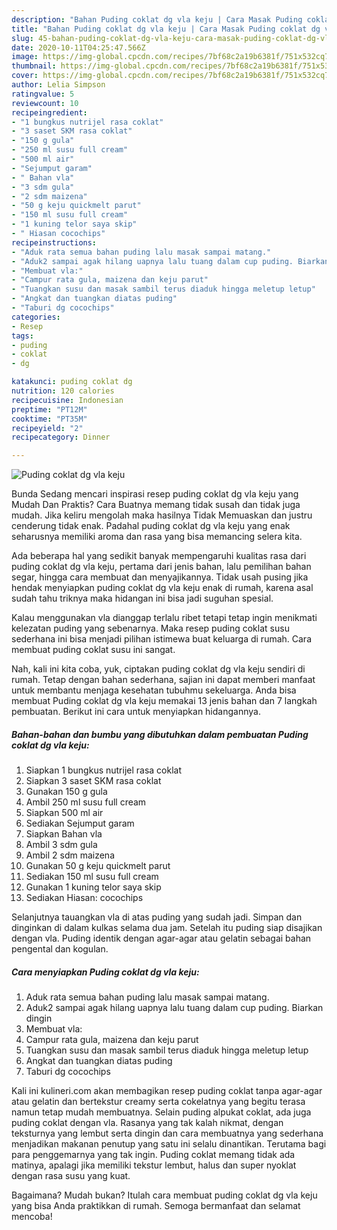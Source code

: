 ```yaml
---
description: "Bahan Puding coklat dg vla keju | Cara Masak Puding coklat dg vla keju Yang Menggugah Selera"
title: "Bahan Puding coklat dg vla keju | Cara Masak Puding coklat dg vla keju Yang Menggugah Selera"
slug: 45-bahan-puding-coklat-dg-vla-keju-cara-masak-puding-coklat-dg-vla-keju-yang-menggugah-selera
date: 2020-10-11T04:25:47.566Z
image: https://img-global.cpcdn.com/recipes/7bf68c2a19b6381f/751x532cq70/puding-coklat-dg-vla-keju-foto-resep-utama.jpg
thumbnail: https://img-global.cpcdn.com/recipes/7bf68c2a19b6381f/751x532cq70/puding-coklat-dg-vla-keju-foto-resep-utama.jpg
cover: https://img-global.cpcdn.com/recipes/7bf68c2a19b6381f/751x532cq70/puding-coklat-dg-vla-keju-foto-resep-utama.jpg
author: Lelia Simpson
ratingvalue: 5
reviewcount: 10
recipeingredient:
- "1 bungkus nutrijel rasa coklat"
- "3 saset SKM rasa coklat"
- "150 g gula"
- "250 ml susu full cream"
- "500 ml air"
- "Sejumput garam"
- " Bahan vla"
- "3 sdm gula"
- "2 sdm maizena"
- "50 g keju quickmelt parut"
- "150 ml susu full cream"
- "1 kuning telor saya skip"
- " Hiasan cocochips"
recipeinstructions:
- "Aduk rata semua bahan puding lalu masak sampai matang."
- "Aduk2 sampai agak hilang uapnya lalu tuang dalam cup puding. Biarkan dingin"
- "Membuat vla:"
- "Campur rata gula, maizena dan keju parut"
- "Tuangkan susu dan masak sambil terus diaduk hingga meletup letup"
- "Angkat dan tuangkan diatas puding"
- "Taburi dg cocochips"
categories:
- Resep
tags:
- puding
- coklat
- dg

katakunci: puding coklat dg 
nutrition: 120 calories
recipecuisine: Indonesian
preptime: "PT12M"
cooktime: "PT35M"
recipeyield: "2"
recipecategory: Dinner

---
```



![Puding coklat dg vla keju](https://img-global.cpcdn.com/recipes/7bf68c2a19b6381f/751x532cq70/puding-coklat-dg-vla-keju-foto-resep-utama.jpg)

Bunda Sedang mencari inspirasi resep puding coklat dg vla keju yang Mudah Dan Praktis? Cara Buatnya memang tidak susah dan tidak juga mudah. Jika keliru mengolah maka hasilnya Tidak Memuaskan dan justru cenderung tidak enak. Padahal puding coklat dg vla keju yang enak seharusnya memiliki aroma dan rasa yang bisa memancing selera kita.

Ada beberapa hal yang sedikit banyak mempengaruhi kualitas rasa dari puding coklat dg vla keju, pertama dari jenis bahan, lalu pemilihan bahan segar, hingga cara membuat dan menyajikannya. Tidak usah pusing jika hendak menyiapkan puding coklat dg vla keju enak di rumah, karena asal sudah tahu triknya maka hidangan ini bisa jadi suguhan spesial.

Kalau menggunakan vla dianggap terlalu ribet tetapi tetap ingin menikmati kelezatan puding yang sebenarnya. Maka resep puding coklat susu sederhana ini bisa menjadi pilihan istimewa buat keluarga di rumah. Cara membuat puding coklat susu ini sangat.


Nah, kali ini kita coba, yuk, ciptakan puding coklat dg vla keju sendiri di rumah. Tetap dengan bahan sederhana, sajian ini dapat memberi manfaat untuk membantu menjaga kesehatan tubuhmu sekeluarga. Anda bisa membuat Puding coklat dg vla keju memakai 13 jenis bahan dan 7 langkah pembuatan. Berikut ini cara untuk menyiapkan hidangannya.

<!--inarticleads1-->

##### Bahan-bahan dan bumbu yang dibutuhkan dalam pembuatan Puding coklat dg vla keju:

1. Siapkan 1 bungkus nutrijel rasa coklat
1. Siapkan 3 saset SKM rasa coklat
1. Gunakan 150 g gula
1. Ambil 250 ml susu full cream
1. Siapkan 500 ml air
1. Sediakan Sejumput garam
1. Siapkan  Bahan vla
1. Ambil 3 sdm gula
1. Ambil 2 sdm maizena
1. Gunakan 50 g keju quickmelt parut
1. Sediakan 150 ml susu full cream
1. Gunakan 1 kuning telor saya skip
1. Sediakan  Hiasan: cocochips


Selanjutnya tauangkan vla di atas puding yang sudah jadi. Simpan dan dinginkan di dalam kulkas selama dua jam. Setelah itu puding siap disajikan dengan vla. Puding identik dengan agar-agar atau gelatin sebagai bahan pengental dan kogulan. 

<!--inarticleads2-->

##### Cara menyiapkan Puding coklat dg vla keju:

1. Aduk rata semua bahan puding lalu masak sampai matang.
1. Aduk2 sampai agak hilang uapnya lalu tuang dalam cup puding. Biarkan dingin
1. Membuat vla:
1. Campur rata gula, maizena dan keju parut
1. Tuangkan susu dan masak sambil terus diaduk hingga meletup letup
1. Angkat dan tuangkan diatas puding
1. Taburi dg cocochips


Kali ini kulineri.com akan membagikan resep puding coklat tanpa agar-agar atau gelatin dan bertekstur creamy serta cokelatnya yang begitu terasa namun tetap mudah membuatnya. Selain puding alpukat coklat, ada juga puding coklat dengan vla. Rasanya yang tak kalah nikmat, dengan teksturnya yang lembut serta dingin dan cara membuatnya yang sederhana menjadikan makanan penutup yang satu ini selalu dinantikan. Terutama bagi para penggemarnya yang tak ingin. Puding coklat memang tidak ada matinya, apalagi jika memiliki tekstur lembut, halus dan super nyoklat dengan rasa susu yang kuat. 

Bagaimana? Mudah bukan? Itulah cara membuat puding coklat dg vla keju yang bisa Anda praktikkan di rumah. Semoga bermanfaat dan selamat mencoba!
